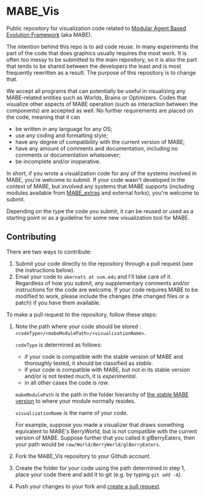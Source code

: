 # MABE_Vis

Public repository for visualization code related to [Modular Agent Based Evolution Framework](https://github.com/Hintzelab/MABE) (aka MABE).

The intention behind this repo is to aid code reuse. In many experiments the part of the code that does graphics usually requires the most work. It is often too messy to be submitted to the main repository, so it is also the part that tends to be shared between the developers the least and is most frequently rewritten as a result. The purpose of this repository is to change that.

We accept all programs that can potentially be useful in visualizing any MABE-related entities such as Worlds, Brains or Optimizers. Codes that visualize other aspects of MABE operation (such as interaction between the components) are accepted as well. No further requirements are placed on the code, meaning that it can
* be written in any language for any OS;
* use any coding and formatting style;
* have any degree of compatibility with the current version of MABE;
* have any amount of comments and documentation, including no comments or documentation whatsoever;
* be incomplete and/or inoperative.

In short, if you wrote a visualization code for any of the systems involved in MABE, you're welcome to submit. If your code wasn't developed in the context of MABE, but involved any systems that MABE supports (including modules available from [MABE_extras](https://github.com/Hintzelab/MABE_extras) and external forks), you're welcome to submit.

Depending on the type the code you submit, it can be reused or used as a starting point or as a guideline for some new visualization tool for MABE.

## Contributing

There are two ways to contribute:

1. Submit your code directly to the repository through a pull request (see the instructions below).
2. Email your code to `abernats at uvm.edu` and I'll take care of it.
Regardless of how you submit, any supplementary comments and/or instructions for the code are welcome. If your code requires MABE to be modified to work, please include the changes (the changed files or a patch) if you have them available.

To make a pull request to the repository, follow these steps:

1. Note the path where your code should be stored : `<codeType>/<mabeModulePath>/<visualizationName>`.

   `codeType` is determined as follows:
   - if your code is compatible with the stable version of MABE and thoroughly tested, it should be classified as *stable*.
   - if your code is compatible with MABE, but not in its stable version and/or is not tested much, it is *experimental*.
   - in all other cases the code is *raw*.

   `mabeModulePath` is the path in the folder hierarchy of [the stable MABE version](https://github.com/Hintzelab/MABE) to where your module normally resides.

   `visualizationName` is the name of your code.

   For example, suppose you made a visualizer that draws something equivalent to MABE's BerryWorld, but is not compatible with the current version of MABE. Suppose further that you called it glBerryEaters, then your path would be `raw/World/BerryWorld/glBerryEaters`.

2. Fork the MABE_Vis repository to your Github account.

3. Create the folder for your code using the path determined in step 1, place your code there and add it to git (e.g. by typing `git add -A`).

4. Push your changes to your fork and [create a pull request](https://help.github.com/articles/creating-a-pull-request/).
